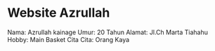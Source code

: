 # Website Azrullah

Nama: Azrullah kainage
Umur: 20 Tahun
Alamat: Jl.Ch Marta Tiahahu
Hobby: Main Basket
Cita Cita: Orang Kaya
